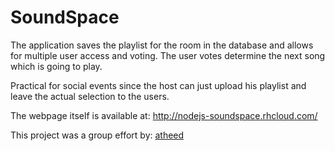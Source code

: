 # SoundSpace
The application saves the playlist for the room in the database and allows for multiple user access and voting.
The user votes determine the next song which is going to play.

Practical for social events since the host can just upload his playlist and leave the actual selection to the users.

The webpage itself is available at: http://nodejs-soundspace.rhcloud.com/

This project was a group effort by:
[atheed](https://github.com/atheed/)
